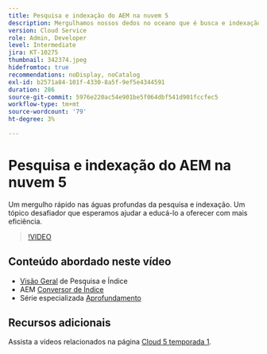 ```yaml
---
title: Pesquisa e indexação do AEM na nuvem 5
description: Mergulhamos nossos dedos no oceano que é busca e indexação
version: Cloud Service
role: Admin, Developer
level: Intermediate
jira: KT-10275
thumbnail: 342374.jpeg
hidefromtoc: true
recommendations: noDisplay, noCatalog
exl-id: b2571a84-101f-4330-8a5f-9ef5e4344591
duration: 286
source-git-commit: 5976e220ac54e901be5f064dbf541d901fccfec5
workflow-type: tm+mt
source-wordcount: '79'
ht-degree: 3%

---
```


# Pesquisa e indexação do AEM na nuvem 5

Um mergulho rápido nas águas profundas da pesquisa e indexação. Um tópico desafiador que esperamos ajudar a educá-lo a oferecer com mais eficiência.

>[!VIDEO](https://video.tv.adobe.com/v/342374?quality=12&learn=on)

## Conteúdo abordado neste vídeo

+ [Visão Geral](https://experienceleague.adobe.com/docs/experience-manager-cloud-service/content/operations/indexing.html?lang=pt-BR) de Pesquisa e Índice
+ AEM [Conversor de Índice](https://experienceleague.adobe.com/docs/experience-manager-cloud-service/content/migration-journey/refactoring-tools/index-converter.html)
+ Série especializada [Aprofundamento](../../../cloud-service/migration/moving-to-aem-as-a-cloud-service/search-and-indexing.md)


## Recursos adicionais

Assista a vídeos relacionados na página [Cloud 5 temporada 1](cloud5-season-1.md).
